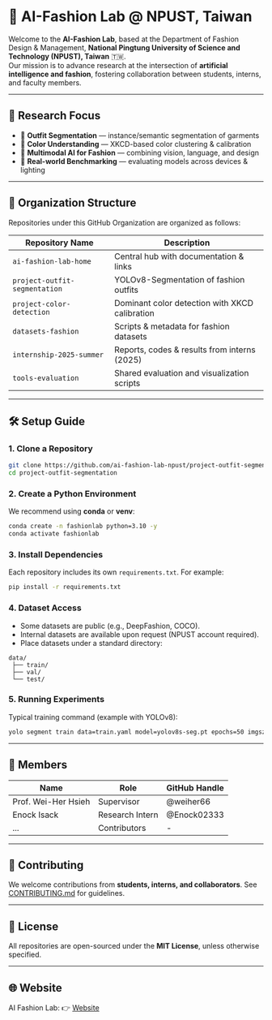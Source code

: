 # 🧵 AI-Fashion Lab @ NPUST, Taiwan

Welcome to the **AI-Fashion Lab**, based at the Department of Fashion Design & Management, **National Pingtung University of Science and Technology (NPUST), Taiwan** 🇹🇼.  
Our mission is to advance research at the intersection of **artificial intelligence and fashion**, fostering collaboration between students, interns, and faculty members.

---

## 🔬 Research Focus
- 👕 **Outfit Segmentation** — instance/semantic segmentation of garments  
- 🎨 **Color Understanding** — XKCD-based color clustering & calibration  
- 🤖 **Multimodal AI for Fashion** — combining vision, language, and design  
- 📸 **Real-world Benchmarking** — evaluating models across devices & lighting  

---

## 📂 Organization Structure
Repositories under this GitHub Organization are organized as follows:

| Repository Name                          | Description                                    |
|------------------------------------------|------------------------------------------------|
| `ai-fashion-lab-home`                    | Central hub with documentation & links        |
| `project-outfit-segmentation`            | YOLOv8-Segmentation of fashion outfits        |
| `project-color-detection`                | Dominant color detection with XKCD calibration|
| `datasets-fashion`                       | Scripts & metadata for fashion datasets       |
| `internship-2025-summer`                 | Reports, codes & results from interns (2025)  |
| `tools-evaluation`                       | Shared evaluation and visualization scripts   |

---

## 🛠️ Setup Guide

### 1. Clone a Repository
```bash
git clone https://github.com/ai-fashion-lab-npust/project-outfit-segmentation.git
cd project-outfit-segmentation
````

### 2. Create a Python Environment

We recommend using **conda** or **venv**:

```bash
conda create -n fashionlab python=3.10 -y
conda activate fashionlab
```

### 3. Install Dependencies

Each repository includes its own `requirements.txt`.
For example:

```bash
pip install -r requirements.txt
```

### 4. Dataset Access

* Some datasets are public (e.g., DeepFashion, COCO).
* Internal datasets are available upon request (NPUST account required).
* Place datasets under a standard directory:

```
data/
 ├── train/
 ├── val/
 └── test/
```

### 5. Running Experiments

Typical training command (example with YOLOv8):

```bash
yolo segment train data=train.yaml model=yolov8s-seg.pt epochs=50 imgsz=640
```

---

## 👥 Members

| Name                | Role            | GitHub Handle |
| ------------------- | --------------- | ------------- |
| Prof. Wei-Her Hsieh | Supervisor      | @weiher66             |
| Enock Isack         | Research Intern | @Enock02333   |
| ...                 | Contributors    | -             |

---

## 🤝 Contributing

We welcome contributions from **students, interns, and collaborators**.
See [CONTRIBUTING.md](CONTRIBUTING.md) for guidelines.

---

## 📜 License

All repositories are open-sourced under the **MIT License**, unless otherwise specified.

---

## 🌐 Website

AI Fashion Lab:
👉 [Website](https://ai4fashion.npust.edu.tw/)

